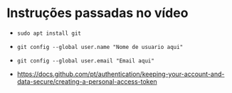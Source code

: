 # Instruções passadas no vídeo

- ```sudo apt install git```

- ```git config --global user.name "Nome de usuario aqui"```

- ```git config --global user.email "Email aqui"```

- https://docs.github.com/pt/authentication/keeping-your-account-and-data-secure/creating-a-personal-access-token